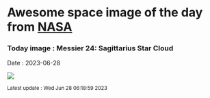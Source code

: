 
# Awesome space image of the day from [NASA](https://api.nasa.gov/)

### Today image : Messier 24: Sagittarius Star Cloud
Date : 2023-06-28

![](https://apod.nasa.gov/apod/image/2306/M24_2023grapod1024.jpg)

<small>Latest update : Wed Jun 28 06:18:59 2023</small>
        